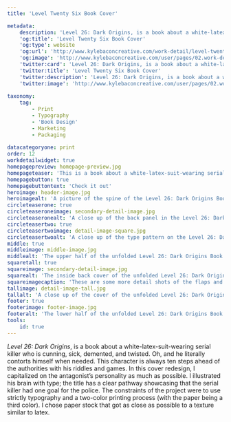 ```yaml
---
title: 'Level Twenty Six Book Cover'

metadata:
    description: 'Level 26: Dark Origins, is a book about a white-latex-suit-wearing serial killer who is cunning, sick, demented, and twisted. Oh, and he literally contorts himself when needed. This character is always ten steps ahead of the authorities with his riddles and games. In this cover redesign, I capitalized on the antagonist’s personality as much as possible. I illustrated his brain with type; the title has a clear pathway showcasing that the serial killer had one goal for the police. The constraints of the project were to use strictly typography and a two-color printing process (with the paper being a third color). I chose paper stock that got as close as possible to a texture similar to latex.'
    'og:title': 'Level Twenty Six Book Cover'
    'og:type': website
    'og:url': 'http://www.kylebaconcreative.com/work-detail/level-twenty-six/'
    'og:image': 'http://www.kylebaconcreative.com/user/pages/02.work-detail/level-twenty-six/header-image.jpg'
    'twitter:card': 'Level 26: Dark Origins, is a book about a white-latex-suit-wearing serial killer who is cunning, sick, demented, and twisted. Oh, and he literally contorts himself when needed. This character is always ten steps ahead of the authorities with his riddles and games. In this cover redesign, I capitalized on the antagonist’s personality as much as possible. I illustrated his brain with type; the title has a clear pathway showcasing that the serial killer had one goal for the police. The constraints of the project were to use strictly typography and a two-color printing process (with the paper being a third color). I chose paper stock that got as close as possible to a texture similar to latex.'
    'twitter:title': 'Level Twenty Six Book Cover'
    'twitter:description': 'Level 26: Dark Origins, is a book about a white-latex-suit-wearing serial killer who is cunning, sick, demented, and twisted. Oh, and he literally contorts himself when needed. This character is always ten steps ahead of the authorities with his riddles and games. In this cover redesign, I capitalized on the antagonist’s personality as much as possible. I illustrated his brain with type; the title has a clear pathway showcasing that the serial killer had one goal for the police. The constraints of the project were to use strictly typography and a two-color printing process (with the paper being a third color). I chose paper stock that got as close as possible to a texture similar to latex.'
    'twitter:image': 'http://www.kylebaconcreative.com/user/pages/02.work-detail/level-twenty-six/header-image.jpg'
    
taxonomy:
    tag:
        - Print
        - Typography
        - 'Book Design'
        - Marketing
        - Packaging
        
datacategoryone: print
order: 12
workdetailwidget: true
homepagepreview: homepage-preview.jpg
homepageteaser: 'This is a book about a white-latex-suit-wearing serial killer who is cunning, sick, demented, and twisted. Here is my solution to a type only book cover.'
homepagebutton: true
homepagebuttontext: 'Check it out'
heroimage: header-image.jpg
heroimagealt: 'A picture of the spine of the Level 26: Dark Origins Book Cover redesign.'
circleteaserone: true
circleteaseroneimage: secondary-detail-image.jpg
circleteaseronealt: 'A close up of the back panel in the Level 26: Dark Origins Book Cover redesign.'
circleteasertwo: true
circleteasertwoimage: detail-image-square.jpg
circleteasertwoalt: 'A close up of the type pattern on the Level 26: Dark Origins Book Cover redesign.'
middle: true
middleimage: middle-image.jpg
middlealt: 'The upper half of the unfolded Level 26: Dark Origins Book Cover redesign.'
squaretall: true
squareimage: secondary-detail-image.jpg
squarealt: 'The inside back cover of the unfolded Level 26: Dark Origins Book Cover redesign.'
squareimagecaption: 'These are some more detail shots of the flaps and front panel of the book jacket. The typeface used was <a class="text-link" href="#" target="_blank"><em>Akzidenz-Grotesk</em></a>.'
tallimage: detail-image-tall.jpg
tallalt: 'A close up of the cover of the unfolded Level 26: Dark Origins Book Cover redesign.'
footer: true
footerimage: footer-image.jpg
footeralt: 'The lower half of the unfolded Level 26: Dark Origins Book Cover redesign.'
tools:
    id: true
---
```


*Level 26: Dark Origins*, is a book about a white-latex-suit-wearing serial killer who is cunning, sick, demented, and twisted. Oh, and he literally contorts himself when needed. This character is always ten steps ahead of the authorities with his riddles and games. In this cover redesign, I capitalized on the antagonist’s personality as much as possible. I illustrated his brain with type; the title has a clear pathway showcasing that the serial killer had one goal for the police. The constraints of the project were to use strictly typography and a two-color printing process (with the paper being a third color). I chose paper stock that got as close as possible to a texture similar to latex.